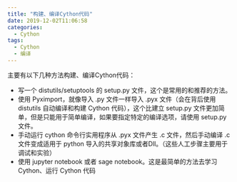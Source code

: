 ```yaml
---
title: "构建、编译Cython代码"
date: 2019-12-02T11:06:58
categories:
  - Cython
tags:
  - Cython
  - 编译
---
```


主要有以下几种方法构建、编译Cython代码：
- 写一个 distutils/setuptools 的 setup.py 文件，这个是常用的和推荐的方法。
- 使用 Pyximport，就像导入 .py 文件一样导入 .pyx 文件（会在背后使用 distutils 自动编译和构建 Cython 代码），这个比建立 setup.py 文件更加简单，但是只能用于简单编译，如果要指定特定的编译选项，请使用 setup.py 文件。
- 手动运行 cython 命令行实用程序从 .pyx 文件产生 .c 文件，然后手动编译 .c 文件变成适用于 python 导入的共享对象库或者Dll。（这些人工步骤主要用于调试和实验）
- 使用 jupyter notebook 或者 sage notebook。这是最简单的方法去学习 Cython、运行 Cython 代码
